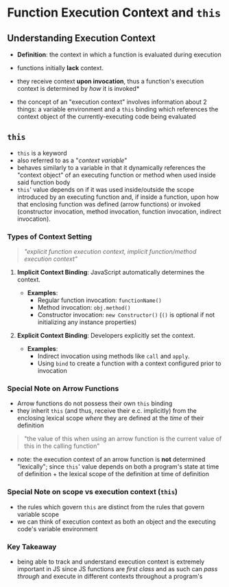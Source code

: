 # Function Execution Context and `this`

## Understanding Execution Context

- **Definition**: the context in which a function is evaluated during execution
- functions initially **lack** context.
- they receive context **upon invocation**, thus a function's execution context is determined by _how_ it is invoked\*

- the concept of an "execution context" involves information about 2 things: a variable environment and a `this` binding which references the context object of the currently-executing code being evaluated

## `this`

- `this` is a keyword
- also referred to as a "_context variable_"
- behaves similarly to a variable in that it dynamically references the "context object" of an executing function or method when used inside said function body
- `this`' value depends on if it was used inside/outside the scope introduced by an executing function and, if inside a function, upon how that enclosing function was defined (arrow functions) or invoked (constructor invocation, method invocation, function invocation, indirect invocation).

### Types of Context Setting

> _"explicit function execution context, implicit function/method execution context"_

1. **Implicit Context Binding**: JavaScript automatically determines the context.

   - **Examples**:
     - Regular function invocation: `functionName()`
     - Method invocation: `obj.method()`
     - Constructor invocation: `new Constructor()` (`()` is optional if not initializing any instance properties)

2. **Explicit Context Binding**: Developers explicitly set the context.

   - **Examples**:
     - Indirect invocation using methods like `call` and `apply`.
     - Using `bind` to create a function with a context configured prior to invocation

### Special Note on Arrow Functions

- Arrow functions do not possess their own `this` binding
- they inherit `this` (and thus, receive their e.c. implicitly) from the enclosing lexical scope _where_ they are defined at the _time_ of their definition

> "the value of this when using an arrow function is the current value of this in the calling function"

- note: the execution context of an arrow function is **not** determined "lexically"; since `this`' value depends on both a program's state at time of definition + the lexical scope of the definition at time of definition

### Special Note on scope vs execution context (`this`)

- the rules which govern `this` are distinct from the rules that govern variable scope
- we can think of execution context as both an object and the executing code's variable environment

### Key Takeaway

- being able to track and understand execution context is extremely important in JS since JS functions are _first class_ and as such can _pass through_ and execute in different contexts throughout a program's
